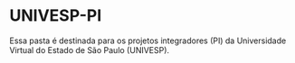 # UNIVESP-PI

Essa pasta é destinada para os projetos integradores (PI) da Universidade Virtual do Estado de São Paulo (UNIVESP).
